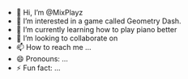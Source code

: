 - 👋 Hi, I’m @MixPlayz
- 👀 I’m interested in a game called Geometry Dash.
- 🌱 I’m currently learning how to play piano better
- 💞️ I’m looking to collaborate on 
- 📫 How to reach me ...
- 😄 Pronouns: ...
- ⚡ Fun fact: ...

<!---
MixPlayz/MixPlayz is a ✨ special ✨ repository because its `README.md` (this file) appears on your GitHub profile.
You can click the Preview link to take a look at your changes.
--->
